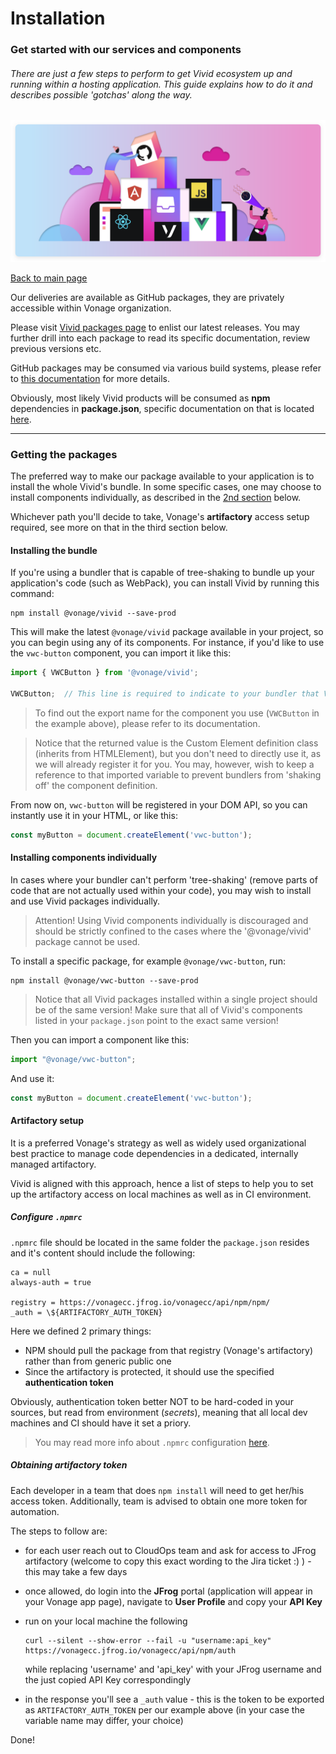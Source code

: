 # Installation

### Get started with our services and components

###### There are just a few steps to perform to get Vivid ecosystem up and running within a hosting application. This guide explains how to do it and describes possible 'gotchas' along the way.

![Installation](assets/images/installation.svg)

[Back to main page](../readme.md)

Our deliveries are available as GitHub packages, they are privately accessible within Vonage organization.

Please visit [Vivid packages page](https://github.com/Vonage/vivid/packages) to enlist our latest releases. You may further drill into each package to read its specific documentation, review previous versions etc.

GitHub packages may be consumed via various build systems, please refer to [this documentation](https://help.github.com/en/packages/using-github-packages-with-your-projects-ecosystem) for more details.

Obviously, most likely Vivid products will be consumed as **npm** dependencies in **package.json**, specific documentation on that is located [here](https://help.github.com/en/packages/using-github-packages-with-your-projects-ecosystem/configuring-npm-for-use-with-github-packages#installing-a-package).

---

### Getting the packages

The preferred way to make our package available to your application is to install the whole Vivid's bundle.
In some specific cases, one may choose to install components individually, as described in the [2nd section](#installing-the-bundle) below.

Whichever path you'll decide to take, Vonage's **artifactory** access setup required,
see more on that in the third section below.

#### Installing the bundle

If you're using a bundler that is capable of tree-shaking to bundle up your application's code (such as WebPack), you can install Vivid by running this command:

```
npm install @vonage/vivid --save-prod
```

This will make the latest `@vonage/vivid` package available in your project, so you can begin using any of its components.
For instance, if you'd like to use the `vwc-button` component, you can import it like this:

```javascript
import { VWCButton } from '@vonage/vivid';

VWCButton;  // This line is required to indicate to your bundler that VWCButton is used, and should therefore not be 'shaken' out of its resulting code bundle
```

> To find out the export name for the component you use (`VWCButton` in the example above), please refer to its documentation.

> Notice that the returned value is the Custom Element definition class (inherits from HTMLElement), but you don't need to directly use it, as we will already register it for you. You may, however, wish to keep a reference to that imported variable to prevent bundlers from 'shaking off' the component definition.

From now on, `vwc-button` will be registered in your DOM API, so you can instantly use it in your HTML, or like this:

```javascript
const myButton = document.createElement('vwc-button');
```

#### Installing components individually

In cases where your bundler can't perform 'tree-shaking' (remove parts of code that are not actually used within your code), you may wish to install and use Vivid packages individually.

> Attention! Using Vivid components individually is discouraged and should be strictly confined to the cases where the '@vonage/vivid' package cannot be used.

To install a specific package, for example `@vonage/vwc-button`, run:

```
npm install @vonage/vwc-button --save-prod
```
 
> Notice that all Vivid packages installed within a single project should be of the same version! Make sure that all of Vivid's components listed in your `package.json` point to the exact same version!

Then you can import a component like this:

```javascript
import "@vonage/vwc-button";
```

And use it:

```javascript
const myButton = document.createElement('vwc-button');
```

#### Artifactory setup

It is a preferred Vonage's strategy as well as widely used organizational best practice to manage code dependencies in a dedicated, internally managed artifactory.

Vivid is aligned with this approach, hence a list of steps to help you to set up the artifactory access on local machines as well as in CI environment.

##### Configure `.npmrc`

`.npmrc` file should be located in the same folder the `package.json` resides and it's content should include the following:

```
ca = null
always-auth = true

registry = https://vonagecc.jfrog.io/vonagecc/api/npm/npm/
_auth = \${ARTIFACTORY_AUTH_TOKEN}
```

Here we defined 2 primary things:
* NPM should pull the package from that registry (Vonage's artifactory) rather than from generic public one
* Since the artifactory is protected, it should use the specified **authentication token**

Obviously, authentication token better NOT to be hard-coded in your sources, but read from environment (_secrets_), meaning that all local dev machines and CI should have it set a priory.

> You may read more info about `.npmrc` configuration [here](https://docs.npmjs.com/cli/v6/configuring-npm/npmrc).

##### Obtaining artifactory token

Each developer in a team that does `npm install` will need to get her/his access token.
Additionally, team is advised to obtain one more token for automation.

The steps to follow are:
* for each user reach out to CloudOps team and ask for access to JFrog artifactory (welcome to copy this exact wording to the Jira ticket :) ) - this may take a few days
* once allowed, do login into the **JFrog** portal (application will appear in your Vonage app page), navigate to **User Profile** and copy your **API Key**
* run on your local machine the following
  
	```
	curl --silent --show-error --fail -u "username:api_key" https://vonagecc.jfrog.io/vonagecc/api/npm/auth
	```
	
	while replacing 'username' and 'api_key' with your JFrog username and the just copied API Key correspondingly
* in the response you'll see a `_auth` value - this is the token to be exported as `ARTIFACTORY_AUTH_TOKEN` per our example above (in your case the variable name may differ, your choice)

Done!